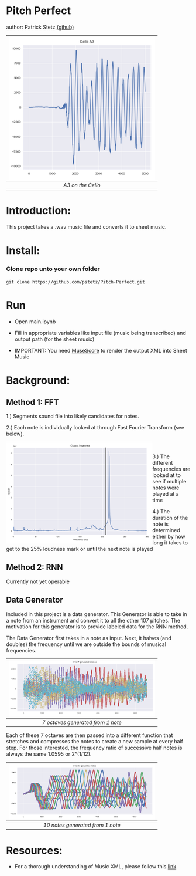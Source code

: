 # Pitch Perfect

author: Patrick Stetz [(gihub)](https://github.com/pstetz)

| <img style="width:400px; float:left" src="photos/cello_a3.png" alt="Cello A3" /> | 
|:--:| 
| *A3 on the Cello* |

# Introduction:

This project takes a .wav music file and converts it to sheet music.

# Install:

### Clone repo unto your own folder

`git clone https://github.com/pstetz/Pitch-Perfect.git`

# Run

- Open main.ipynb

- Fill in appropriate variables like input file (music being transcribed) and output path (for the sheet music)

- IMPORTANT: You need [MuseScore](https://musescore.org/en) to render the output XML into Sheet Music

# Background:

## Method 1: FFT

1.) Segments sound file into likely candidates for notes.

2.) Each note is individually looked at through Fast Fourier Transform (see below).

<div class="row"><img style="width:400px; float:left;" src="photos/note_fft.png" alt="Note FFT" /></div>

<br/>

3.) The different frequencies are looked at to see if multiple notes were played at a time

4.) The duration of the note is determined either by how long it takes to get to the 25% loudness mark or until the next note is played

## Method 2: RNN

Currently not yet operable

## Data Generator

Included in this project is a data generator.  This Generator is able to take in a note from an instrument and convert it to all the other 107 pitches.  The motivation for this generator is to provide labeled data for the RNN method.

The Data Generator first takes in a note as input.  Next, it halves (and doubles) the frequency until we are outside the bounds of musical frequencies.

| <img style="width:400px; float:left" src="photos/7_gen_octaves.png" alt="7 octaves generated from 1 note" /> | 
|:--:| 
| *7 octaves generated from 1 note* |

Each of these 7 octaves are then passed into a different function that stretches and compresses the notes to create a new sample at every half step.  For those interested, the frequency ratio of successive half notes is always the same 1.0595 or 2^(1/12).

| <img style="width:400px; float:left" src="photos/ten_gen_notes.png" alt="10 notes generated from 1 note" /> | 
|:--:| 
| *10 notes generated from 1 note* |

# Resources:

 - For a thorough understanding of Music XML, please follow this [link](https://wpmedia.musicxml.com/wp-content/uploads/2017/12/musicxml-tutorial.pdf?_ga=2.160318969.598454358.1523905769-1890310323.1523905769)


